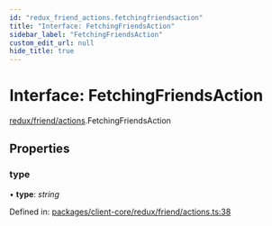 ```yaml
---
id: "redux_friend_actions.fetchingfriendsaction"
title: "Interface: FetchingFriendsAction"
sidebar_label: "FetchingFriendsAction"
custom_edit_url: null
hide_title: true
---
```


# Interface: FetchingFriendsAction

[redux/friend/actions](../modules/redux_friend_actions.md).FetchingFriendsAction

## Properties

### type

• **type**: *string*

Defined in: [packages/client-core/redux/friend/actions.ts:38](https://github.com/xr3ngine/xr3ngine/blob/56376a778/packages/client-core/redux/friend/actions.ts#L38)
